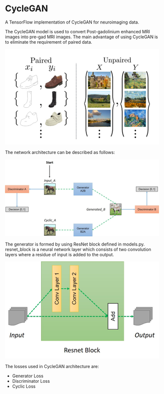 # CycleGAN

A TensorFlow implementation of CycleGAN for neuroimaging data. 

The CycleGAN model is used to convert Post-gadolinium enhanced MRI images into pre-gad MRI images. The main advantage of using CycleGAN is to eliminate the requirement of paired data. 

![model](./Helpers/img_translation.jpeg)

The network architecture can be described as follows:

![model](./Helpers/model.jpg)

The generator is formed by using ResNet block defined in models.py. resnet_block is a neural network layer which consists of two convolution layers where a residue of input is added to the output. 

![model](./Helpers/Resnet.jpg)

The losses used in CycleGAN architecture are:
- Generator Loss
- Discriminator Loss
- Cyclic Loss

